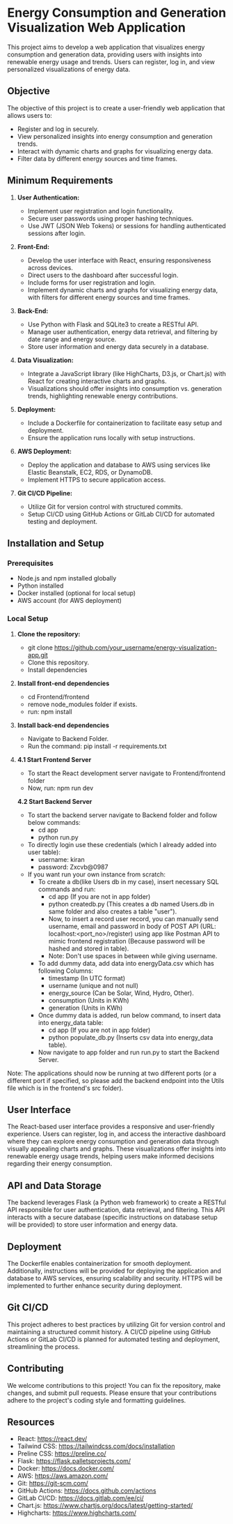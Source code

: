# Energy Consumption and Generation Visualization Web Application

This project aims to develop a web application that visualizes energy consumption and generation data, providing users with insights into renewable energy usage and trends. Users can register, log in, and view personalized visualizations of energy data.

## Objective

The objective of this project is to create a user-friendly web application that allows users to:

- Register and log in securely.
- View personalized insights into energy consumption and generation trends.
- Interact with dynamic charts and graphs for visualizing energy data.
- Filter data by different energy sources and time frames.

## Minimum Requirements

1. **User Authentication:**
   - Implement user registration and login functionality.
   - Secure user passwords using proper hashing techniques.
   - Use JWT (JSON Web Tokens) or sessions for handling authenticated sessions after login.

2. **Front-End:**
   - Develop the user interface with React, ensuring responsiveness across devices.
   - Direct users to the dashboard after successful login.
   - Include forms for user registration and login.
   - Implement dynamic charts and graphs for visualizing energy data, with filters for different energy sources and time frames.

3. **Back-End:**
   - Use Python with Flask and SQLite3 to create a RESTful API.
   - Manage user authentication, energy data retrieval, and filtering by date range and energy source.
   - Store user information and energy data securely in a database.

4. **Data Visualization:**
   - Integrate a JavaScript library (like HighCharts, D3.js, or Chart.js) with React for creating interactive charts and graphs.
   - Visualizations should offer insights into consumption vs. generation trends, highlighting renewable energy contributions.

5. **Deployment:**
   - Include a Dockerfile for containerization to facilitate easy setup and deployment.
   - Ensure the application runs locally with setup instructions.

6. **AWS Deployment:**
   - Deploy the application and database to AWS using services like Elastic Beanstalk, EC2, RDS, or DynamoDB.
   - Implement HTTPS to secure application access.

7. **Git CI/CD Pipeline:**
   - Utilize Git for version control with structured commits.
   - Setup CI/CD using GitHub Actions or GitLab CI/CD for automated testing and deployment.

## Installation and Setup

### Prerequisites

- Node.js and npm installed globally
- Python installed
- Docker installed (optional for local setup)
- AWS account (for AWS deployment)

### Local Setup

1. **Clone the repository:**

   - git clone https://github.com/your_username/energy-visualization-app.git
   - Clone this repository.
   - Install dependencies

2. **Install front-end dependencies**
   - cd Frontend/frontend
   - remove node_modules folder if exists.
   - run: npm install

4. **Install back-end dependencies**
   - Navigate to Backend Folder.
   - Run the command: pip install -r requirements.txt
   
5. **4.1 Start Frontend Server**
   - To start the React development server navigate to Frontend/frontend folder
   - Now, run: npm run dev
   
   **4.2 Start Backend Server**
   - To start the backend server navigate to Backend folder and follow below commands:
        - cd app
        - python run.py
   - To directly login use these credentials (which I already added into user table):
        - username: kiran
        - password: Zxcvb@0987
   - If you want run your own instance from scratch:
      - To create a db(like Users db in my case), insert necessary SQL commands and run:
           - cd app (If you are not in app folder)
           - python createdb.py (This creates a db named Users.db in same folder and also creates a table "user").
           - Now, to insert a record user record, you can manually send username, email and password in body of POST API (URL: localhost:<port_no>/register)
             using app like Postman API to mimic frontend registration (Because password will be hashed and stored in table).
           - Note: Don't use spaces in between while giving username.
      - To add dummy data, add data into energyData.csv which has following Columns:
           - timestamp (In UTC format)
           - username (unique and not null)
           - energy_source (Can be Solar, Wind, Hydro, Other).
           - consumption (Units in KWh)
           - generation (Units in KWh)
      - Once dummy data is added, run below command, to insert data into energy_data table:
           - cd app (If you are not in app folder)
           - python populate_db.py (Inserts csv data into energy_data table).
      - Now navigate to app folder and run run.py to start the Backend Server.


Note: The applications should now be running at two different ports (or a different port if specified, so please add the backend endpoint into the Utils file which is in the frontend's src folder).

## User Interface

The React-based user interface provides a responsive and user-friendly experience. Users can register, log in, and access the interactive dashboard where they can explore energy consumption and generation data through visually appealing charts and graphs. These visualizations offer insights into renewable energy usage trends, helping users make informed decisions regarding their energy consumption.

## API and Data Storage

The backend leverages Flask (a Python web framework) to create a RESTful API responsible for user authentication, data retrieval, and filtering. This API interacts with a secure database (specific instructions on database setup will be provided) to store user information and energy data.

## Deployment

The Dockerfile enables containerization for smooth deployment. Additionally, instructions will be provided for deploying the application and database to AWS services, ensuring scalability and security. HTTPS will be implemented to further enhance security during deployment.

## Git CI/CD

This project adheres to best practices by utilizing Git for version control and maintaining a structured commit history. A CI/CD pipeline using GitHub Actions or GitLab CI/CD is planned for automated testing and deployment, streamlining the process.

## Contributing

We welcome contributions to this project! You can fix the repository, make changes, and submit pull requests. Please ensure that your contributions adhere to the project's coding style and formatting guidelines.

## Resources

   - React: https://react.dev/
   - Tailwind CSS: https://tailwindcss.com/docs/installation
   - Preline CSS: https://preline.co/
   - Flask: https://flask.palletsprojects.com/
   - Docker: https://docs.docker.com/
   - AWS: https://aws.amazon.com/
   - Git: https://git-scm.com/
   - GitHub Actions: https://docs.github.com/actions
   - GitLab CI/CD: https://docs.gitlab.com/ee/ci/
   - Chart.js: https://www.chartjs.org/docs/latest/getting-started/
   - Highcharts: https://www.highcharts.com/

